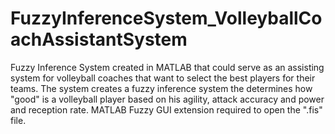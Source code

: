 # FuzzyInferenceSystem_VolleyballCoachAssistantSystem
Fuzzy Inference System created in MATLAB that could serve as an assisting system for volleyball coaches that want to select the best players for their teams. The system creates a fuzzy inference system the determines how "good" is a volleyball player based on his agility, attack accuracy and power and reception rate.
MATLAB Fuzzy GUI extension required to open the ".fis" file.
